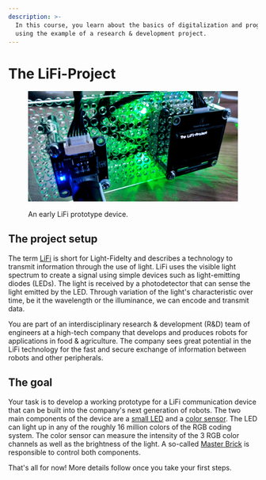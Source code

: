 ```yaml
---
description: >-
  In this course, you learn about the basics of digitalization and programming
  using the example of a research & development project.
---
```


# The LiFi-Project

<figure><img src=".gitbook/assets/lifi_project_teaser.jpg" alt=""><figcaption><p>An early LiFi prototype device.</p></figcaption></figure>

## The project setup

The term [LiFi](https://en.wikipedia.org/wiki/Li-Fi) is short for Light-Fidelty and describes a technology to transmit information through the use of light. LiFi uses the visible light spectrum to create a signal using simple devices such as light-emitting diodes (LEDs). The light is received by a photodetector that can sense the light emitted by the LED. Through variation of the light's characteristic over time, be it the wavelength or the illuminance, we can encode and transmit data.

You are part of an interdisciplinary research & development (R\&D) team of engineers at a high-tech company that develops and produces robots for applications in food & agriculture. The company sees great potential in the LiFi technology for the fast and secure exchange of information between robots and other peripherals.

## The goal

Your task is to develop a working prototype for a LiFi communication device that can be built into the company's next generation of robots. The two main components of the device are a [small LED](https://www.tinkerforge.com/en/doc/Hardware/Bricklets/RGB\_LED\_V2.html) and a [color sensor](https://www.tinkerforge.com/en/doc/Hardware/Bricklets/Color\_V2.html). The LED can light up in any of the roughly 16 million colors of the RGB coding system. The color sensor can measure the intensity of the 3 RGB color channels as well as the brightness of the light. A so-called [Master Brick](https://www.tinkerforge.com/en/doc/Hardware/Bricks/Master\_Brick.html) is responsible to control both components.

That's all for now! More details follow once you take your first steps.
